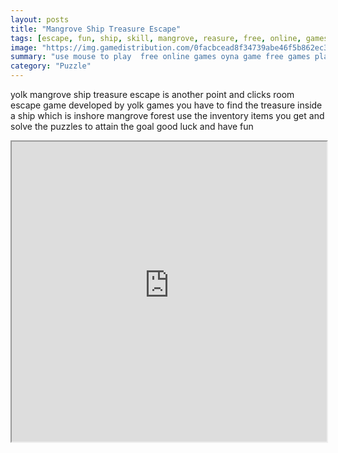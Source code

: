 ```yaml
---
layout: posts
title: "Mangrove Ship Treasure Escape"
tags: [escape, fun, ship, skill, mangrove, reasure, free, online, games, oyna, game, free, games, play, play, games]
image: "https://img.gamedistribution.com/0facbcead8f34739abe46f5b862ec35b.jpg"
summary: "use mouse to play  free online games oyna game free games play play games"
category: "Puzzle"
---
```


yolk mangrove ship treasure escape is another point and clicks room escape game developed by yolk games you have to find the treasure inside a ship which is inshore mangrove forest use the inventory items you get and solve the puzzles to attain the goal good luck and have fun

<iframe width="100%" height="480px;" src="https://flash.gamedistribution.com?game=0facbcead8f34739abe46f5b862ec35b"></iframe>